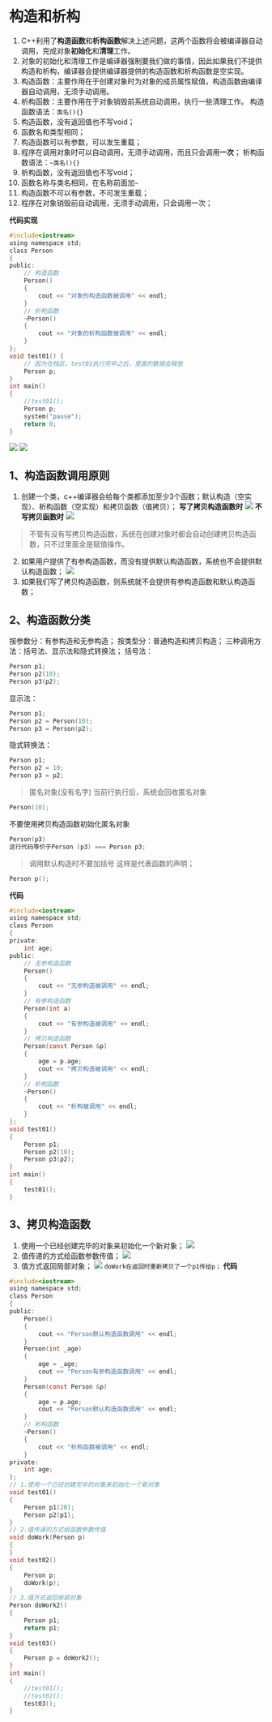 # 构造和析构
1. C++利用了**构造函数**和**析构函数**解决上述问题，这两个函数将会被编译器自动调用，完成对象**初始化**和**清理**工作。
2. 对象的初始化和清理工作是编译器强制要我们做的事情，因此如果我们不提供构造和析构，编译器会提供编译器提供的构造函数和析构函数是空实现。
3. 构造函数：主要作用在于创建对象时为对象的成员属性赋值，构造函数由编译器自动调用，无须手动调用。
4. 析构函数：主要作用在于对象销毁前系统自动调用，执行一些清理工作。
构造函数语法：`类名(){}`
1. 构造函数，没有返回值也不写void；
2. 函数名和类型相同；
3. 构造函数可以有参数，可以发生重载；
4. 程序在调用对象时可以自动调用，无须手动调用，而且只会调用**一次**；
析构函数语法：`~类名(){}`
1. 析构函数，没有返回值也不写void；
2. 函数名称与类名相同，在名称前面加`~`
3. 构造函数不可以有参数，不可发生重载；
4. 程序在对象销毁前自动调用，无须手动调用，只会调用一次；

**代码实现**
```c
#include<iostream>
using namespace std;
class Person
{
public:
	// 构造函数
	Person()
	{
		cout << "对象的构造函数被调用" << endl;
	}
	// 析构函数
	~Person()
	{
		cout << "对象的析构函数被调用" << endl;
	}
};
void test01() {
	// 因为在栈区，test01执行完毕之后，里面的数据会释放
	Person p;
}
int main()
{
	//test01();
	Person p;
	system("pause");
	return 0;
}
```
![](https://test-123456-md-images.oss-cn-beijing.aliyuncs.com/img/image-20220402104115102.png#crop=0&crop=0&crop=1&crop=1&id=vlfnM&originHeight=414&originWidth=952&originalType=binary&ratio=1&rotation=0&showTitle=false&status=done&style=none&title=)
![](https://test-123456-md-images.oss-cn-beijing.aliyuncs.com/img/image-20220402104142720.png#crop=0&crop=0&crop=1&crop=1&id=MCdHk&originHeight=358&originWidth=859&originalType=binary&ratio=1&rotation=0&showTitle=false&status=done&style=none&title=)

## 1、构造函数调用原则
1. 创建一个类，c++编译器会给每个类都添加至少3个函数；默认构造（空实现）、析构函数（空实现）和拷贝函数（值拷贝）；
**写了拷贝构造函数时**
![](https://test-123456-md-images.oss-cn-beijing.aliyuncs.com/img/image-20220403150658824.png#crop=0&crop=0&crop=1&crop=1&id=esz81&originHeight=572&originWidth=1050&originalType=binary&ratio=1&rotation=0&showTitle=false&status=done&style=none&title=)
**不写拷贝函数时**
![](https://test-123456-md-images.oss-cn-beijing.aliyuncs.com/img/image-20220403150741445.png#crop=0&crop=0&crop=1&crop=1&id=BtAG2&originHeight=491&originWidth=985&originalType=binary&ratio=1&rotation=0&showTitle=false&status=done&style=none&title=)
> 不管有没有写拷贝构造函数，系统在创建对象时都会自动创建拷贝构造函数，只不过里面全是赋值操作。
2. 如果用户提供了有参构造函数，而没有提供默认构造函数，系统也不会提供默认构造函数；
![](https://test-123456-md-images.oss-cn-beijing.aliyuncs.com/img/image-20220403151314416.png#crop=0&crop=0&crop=1&crop=1&id=uHmjj&originHeight=710&originWidth=1453&originalType=binary&ratio=1&rotation=0&showTitle=false&status=done&style=none&title=)
3. 如果我们写了拷贝构造函数，则系统就不会提供有参构造函数和默认构造函数；

## 2、构造函数分类
按参数分：有参构造和无参构造；
按类型分：普通构造和拷贝构造；
三种调用方法：括号法、显示法和隐式转换法；
括号法：
```c
Person p1;
Person p2(10);
Person p3(p2);
```
显示法：
```c
Person p1;
Person p2 = Person(10);
Person p3 = Person(p2);
```
隐式转换法：
```c
Person p1;
Person p2 = 10;
Person p3 = p2;
```
> 匿名对象(没有名字)
当前行执行后，系统会回收匿名对象
```c
Person(10);
```
不要使用拷贝构造函数初始化匿名对象
```c
Person(p3)
这行代码等价于Person (p3) === Person p3;
```
> 调用默认构造时不要加括号
这样是代表函数的声明；
```c
Person p();
```
**代码**
```c
#include<iostream>
using namespace std;
class Person
{
private:
	int age;
public:
	// 无参构造函数
	Person()
	{
		cout << "无参构造被调用" << endl;
	}
	// 有参构造函数
	Person(int a)
	{
		cout << "有参构造被调用" << endl;
	}
	// 拷贝构造函数
	Person(const Person &p)
	{
		age = p.age;
		cout << "拷贝构造被调用" << endl;
	}
	// 析构函数
	~Person()
	{
		cout << "析构被调用" << endl;
	}
};
void test01()
{
	Person p1;
	Person p2(10);
	Person p3(p2);
}
int main()
{
	test01();
}
```

## 3、拷贝构造函数
1. 使用一个已经创建完毕的对象来初始化一个新对象；
![](https://test-123456-md-images.oss-cn-beijing.aliyuncs.com/img/image-20220403144711591.png#crop=0&crop=0&crop=1&crop=1&id=hhOnX&originHeight=559&originWidth=1280&originalType=binary&ratio=1&rotation=0&showTitle=false&status=done&style=none&title=)
2. 值传递的方式给函数参数传值；
![](https://test-123456-md-images.oss-cn-beijing.aliyuncs.com/img/image-20220403144959804.png#crop=0&crop=0&crop=1&crop=1&id=GMzir&originHeight=618&originWidth=1185&originalType=binary&ratio=1&rotation=0&showTitle=false&status=done&style=none&title=)
3. 值方式返回局部对象；
![](https://test-123456-md-images.oss-cn-beijing.aliyuncs.com/img/image-20220403145253154.png#crop=0&crop=0&crop=1&crop=1&id=HGW6N&originHeight=665&originWidth=1255&originalType=binary&ratio=1&rotation=0&showTitle=false&status=done&style=none&title=)
`doWork在返回时重新拷贝了一个p1传给p；`
**代码**
```c
#include<iostream>
using namespace std;
class Person
{
public:
	Person()
	{
		cout << "Person默认构造函数调用" << endl;
	}
	Person(int _age)
	{
		age = _age;
		cout << "Person有参构造函数调用" << endl;
	}
	Person(const Person &p)
	{
		age = p.age;
		cout << "Person默认构造函数调用" << endl;
	}
	// 析构函数
	~Person()
	{
		cout << "析构函数被调用" << endl;
	}
private:
	int age;
};
// 1.使用一个已经创建完毕的对象来初始化一个新对象
void test01()
{
	Person p1(20);
	Person p2(p1);
}
// 2.值传递的方式给函数参数传值
void doWork(Person p)
{
}
void test02()
{
	Person p;
	doWork(p);
}
// 3.值方式返回局部对象
Person doWork2()
{
	Person p1;
	return p1;
}
void test03()
{
	Person p = doWork2();
}
int main()
{
	//test01();
	//test02();
	test03();
}
```